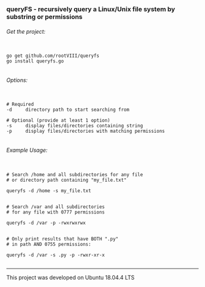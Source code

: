 ### queryFS - recursively query a Linux/Unix file system by substring or permissions


###### Get the project:
<pre>
  <code>
go get github.com/rootVIII/queryfs
go install queryfs.go
  </code>
</pre>


###### Options:
<pre>
  <code>
# Required
-d     directory path to start searching from

# Optional (provide at least 1 option)
-s     display files/directories containing string
-p     display files/directories with matching permissions
  </code>
</pre>



###### Example Usage:
<pre>
  <code>
# Search /home and all subdirectories for any file
# or directory path containing &#34;my_file.txt&#34;

queryfs -d /home -s my_file.txt


# Search /var and all subdirectories
# for any file with 0777 permissions

queryfs -d /var -p -rwxrwxrwx


# Only print results that have BOTH &#34;.py&#34;
# in path AND 0755 permissions:

queryfs -d /var -s .py -p -rwxr-xr-x
  </code>
</pre>


<hr>
This project was developed on Ubuntu 18.04.4 LTS